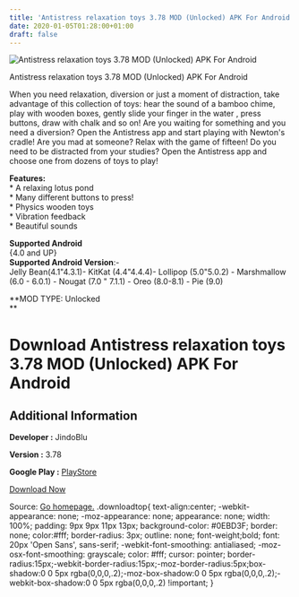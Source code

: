 ```yaml
---
title: 'Antistress relaxation toys 3.78 MOD (Unlocked) APK For Android'
date: 2020-01-05T01:28:00+01:00
draft: false
---
```


![Antistress relaxation toys 3.78 MOD (Unlocked) APK For Android](https://i2.wp.com/apkhome.net/wp-content/uploads/2020/01/Antistress-relaxation-toys-3.78-MOD-Unlocked.png "Antistress relaxation toys 3.78 MOD (Unlocked) APK For Android")

  

Antistress relaxation toys 3.78 MOD (Unlocked) APK For Android

When you need relaxation, diversion or just a moment of distraction, take advantage of this collection of toys: hear the sound of a bamboo chime, play with wooden boxes, gently slide your finger in the water , press buttons, draw with chalk and so on! Are you waiting for something and you need a diversion? Open the Antistress app and start playing with Newton's cradle! Are you mad at someone? Relax with the game of fifteen! Do you need to be distracted from your studies? Open the Antistress app and choose one from dozens of toys to play!

**Features:**  
\* A relaxing lotus pond  
\* Many different buttons to press!  
\* Physics wooden toys  
\* Vibration feedback  
\* Beautiful sounds

**Supported Android**  
{4.0 and UP}  
**Supported Android Version**:-  
Jelly Bean(4.1"4.3.1)- KitKat (4.4"4.4.4)- Lollipop (5.0"5.0.2) - Marshmallow (6.0 - 6.0.1) - Nougat (7.0 " 7.1.1) - Oreo (8.0-8.1) - Pie (9.0)

**MOD TYPE: Unlocked  
**

Download Antistress relaxation toys 3.78 MOD (Unlocked) APK For Android
=======================================================================

Additional Information
----------------------

**Developer :** JindoBlu

**Version :** 3.78

**Google Play :** [PlayStore](https://play.google.com/store/apps/details?id=com.JindoBlu.Antistress)

  

[Download Now](https://store4app.co/post/antistress-relaxation-toys-3-78-mod-unlocked-apk-for-android_1578161427)

  
Source: [Go homepage.](https://store4app.co/post/antistress-relaxation-toys-3-78-mod-unlocked-apk-for-android_1578161427) .downloadtop{ text-align:center; -webkit-appearance: none; -moz-appearance: none; appearance: none; width: 100%; padding: 9px 9px 11px 13px; background-color: #0EBD3F; border: none; color:#fff; border-radius: 3px; outline: none; font-weight;bold; font: 20px 'Open Sans', sans-serif; -webkit-font-smoothing: antialiased; -moz-osx-font-smoothing: grayscale; color: #fff; cursor: pointer; border-radius:15px;-webkit-border-radius:15px;-moz-border-radius:5px;box-shadow:0 0 5px rgba(0,0,0,.2);-moz-box-shadow:0 0 5px rgba(0,0,0,.2);-webkit-box-shadow:0 0 5px rgba(0,0,0,.2) !important; }